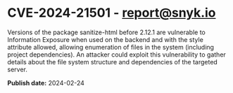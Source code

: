 # CVE-2024-21501 - report@snyk.io

Versions of the package sanitize-html before 2.12.1 are vulnerable to Information Exposure when used on the backend and with the style attribute allowed, allowing enumeration of files in the system (including project dependencies). An attacker could exploit this vulnerability to gather details about the file system structure and dependencies of the targeted server.

**Publish date:** 2024-02-24
